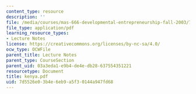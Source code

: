 ```yaml
---
content_type: resource
description: ''
file: /media/courses/mas-666-developmental-entrepreneurship-fall-2003/7d5526e03b4e6eb9a5f30144a947fd68_kenya.pdf
file_type: application/pdf
learning_resource_types:
- Lecture Notes
license: https://creativecommons.org/licenses/by-nc-sa/4.0/
ocw_type: OCWFile
parent_title: Lecture Notes
parent_type: CourseSection
parent_uid: 03a3eda1-e9b4-de4e-db28-637554351221
resourcetype: Document
title: kenya.pdf
uid: 7d5526e0-3b4e-6eb9-a5f3-0144a947fd68
---
```

